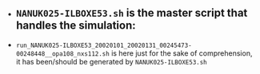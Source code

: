 

- ``NANUK025-ILBOXE53.sh`` is the master script that handles the simulation:
  -  

- ``run_NANUK025-ILBOXE53_20020101_20020131_00245473-00248448__opa108_nxs112.sh`` is here just for the sake of comprehension, it has been/should be generated by ``NANUK025-ILBOXE53.sh``